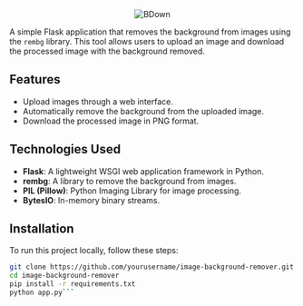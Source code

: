 
<div align="center">
  <img src="https://github.com/user-attachments/assets/f80efadd-c00b-4573-ac68-4254268b816a" alt="BDown" />
</div>

A simple Flask application that removes the background from images using the `rembg` library. This tool allows users to upload an image and download the processed image with the background removed.

## Features

- Upload images through a web interface.
- Automatically remove the background from the uploaded image.
- Download the processed image in PNG format.

## Technologies Used

- **Flask**: A lightweight WSGI web application framework in Python.
- **rembg**: A library to remove the background from images.
- **PIL (Pillow)**: Python Imaging Library for image processing.
- **BytesIO**: In-memory binary streams.

## Installation

To run this project locally, follow these steps:

   ```bash
   git clone https://github.com/yourusername/image-background-remover.git
   cd image-background-remover
   pip install -r requirements.txt
   python app.py```


